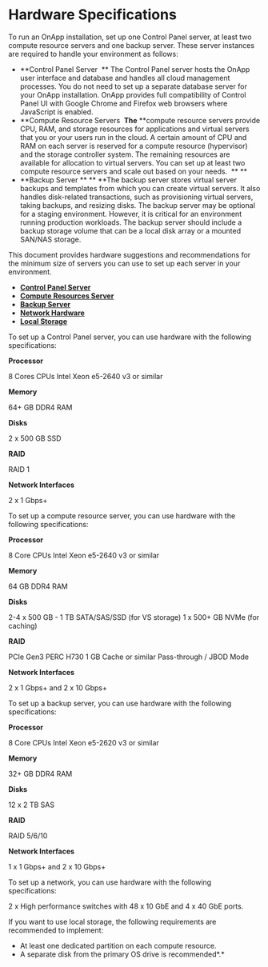 # Hardware Specifications

To run an OnApp installation, set up one Control Panel server, at least two compute resource servers and one backup server. These server instances are required to handle your environment as follows: 

-   **Control Panel Server 
    **
    The Control Panel server hosts the OnApp user interface and database and handles all cloud management processes. You do not need to set up a separate database server for your OnApp installation. OnApp provides full compatibility of Control Panel UI with Google Chrome and Firefox web browsers where JavaScript is enabled. 
-   **Compute Resource Servers 
    **The** **compute resource servers provide CPU, RAM, and storage resources for applications and virtual servers that you or your users run in the cloud. A certain amount of CPU and RAM on each server is reserved for a compute resource (hypervisor) and the storage controller system. The remaining resources are available for allocation to virtual servers. You can set up at least two compute resource servers and scale out based on your needs. 
    **
    **
-   **Backup Server **
    **
    **The backup server stores virtual server backups and templates from which you can create virtual servers. It also handles disk-related transactions, such as provisioning virtual servers, taking backups, and resizing disks. The backup server may be optional for a staging environment. However, it is critical for an environment running production workloads. The backup server should include a backup storage volume that can be a local disk array or a mounted SAN/NAS storage. 

This document provides hardware suggestions and recommendations for the minimum size of servers you can use to set up each server in your environment. 

-   [**Control Panel Server**](#tabs-6e7dc3a7-c3cd-49d6-b273-b73429d8e409-1)
-   [**Compute Resources Server**](#tabs-6e7dc3a7-c3cd-49d6-b273-b73429d8e409-2)
-   [**Backup Server**](#tabs-6e7dc3a7-c3cd-49d6-b273-b73429d8e409-3)
-   [**Network Hardware**](#tabs-6e7dc3a7-c3cd-49d6-b273-b73429d8e409-4)
-   [**Local Storage**](#tabs-6e7dc3a7-c3cd-49d6-b273-b73429d8e409-5)

To set up a Control Panel server, you can use hardware with the following specifications:

**Processor**

8 Cores CPUs
lntel Xeon e5-2640 v3 or similar

**Memory**

64+ GB DDR4 RAM

**Disks**

2 x 500 GB SSD

**RAID**

RAID 1

**Network Interfaces**

2 x 1 Gbps+

To set up a compute resource server, you can use hardware with the following specifications:

**Processor**

8 Core CPUs
Intel Xeon e5-2640 v3 or similar

**Memory**

64 GB DDR4 RAM

**Disks**

2-4 x 500 GB - 1 TB SATA/SAS/SSD (for VS storage)
1 x 500+ GB NVMe (for caching)

**RAID**

PCIe Gen3
PERC H730 1 GB Cache or similar
Pass-through / JBOD Mode

**Network Interfaces**

2 x 1 Gbps+ and 2 х 10 Gbps+

To set up a backup server, you can use hardware with the following specifications:

**Processor**

8 Core CPUs
Intel Xeon e5-2620 v3 or similar

**Memory**

32+ GB DDR4 RAM

**Disks**

12 x 2 TB SAS

**RAID**

RAID 5/6/10

**Network Interfaces**

1 x 1 Gbps+ and 2 х 10 Gbps+

To set up a network, you can use hardware with the following specifications:

2 x High performance switches with 48 x 10 GbE and 4 x 40 GbE ports.

If you want to use local storage, the following requirements are recommended to implement:

-   At least one dedicated partition on each compute resource.
-   A separate disk from the primary OS drive is recommended*.*


